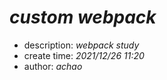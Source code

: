 # _custom webpack_

- description: _webpack study_
- create time: _2021/12/26 11:20_
- author: _achao_